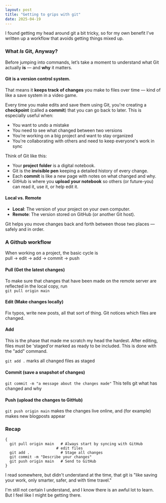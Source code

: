 ```yaml
---
layout: post
title: "Getting to grips with git"
date: 2025-04-19
---
```


I found getting my head around git a bit tricky, so for my own benefit I've written up a workflow that avoids getting things mixed up.

### What *Is* Git, Anyway?

Before jumping into commands, let’s take a moment to understand what Git actually **is** — and **why** it matters.

#### Git is a version control system.

That means it **keeps track of changes** you make to files over time — kind of like a save system in a video game.

Every time you make edits and save them using Git, you're creating a **checkpoint** (called a **commit**) that you can go back to later. This is especially useful when:

- You want to undo a mistake  
- You need to see what changed between two versions  
- You’re working on a big project and want to stay organized  
- You're collaborating with others and need to keep everyone's work in sync

Think of Git like this:

- Your **project folder** is a digital notebook.  
- Git is the **invisible pen** keeping a detailed history of every change.  
- Each **commit** is like a new page with notes on what changed and why.  
- GitHub is where you **upload your notebook** so others (or future-you) can read it, use it, or help edit it.

#### Local vs. Remote

- **Local**: The version of your project on your own computer.  
- **Remote**: The version stored on GitHub (or another Git host).

Git helps you move changes back and forth between those two places — safely and in order.

### A Github workflow

When working on a project, the basic cycle is  
    pull → edit → add → commit → push

#### Pull (Get the latest changes)
To make sure that changes that have been made on the remote server are reflected in the local copy, run  
```git pull origin main```
#### Edit (Make changes locally)
Fix typos, write new posts, all that sort of thing. Git notices which files are changed.
#### Add
This is the phase that made me scratch my head the hardest. After editing, files must be 'staged'or marked as ready to be included. This is done with the "add" command.  

```git add .```
marks all changed files as staged
#### Commit (save a snapshot of changes)
```git commit -m "a message about the changes made"``` 
This tells git what has changed and why
#### Push (upload the changes to GitHub)
```git push origin main```
makes the changes live online, and (for example) makes new blogposts appear

### Recap

```
{
  git pull origin main   # Always start by syncing with GitHub
                       # edit files
  git add .              # Stage all changes
  git commit -m "Describe your changes"
  git push origin main   # Send to GitHub
}
```


I read somewhere, but didn't understand at the time, that git is "like saving your work, only smarter, safer, and with time travel." 

I'm still not certain I understand, and I know there is an awful lot to learn. But I feel like I might be getting there.
